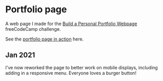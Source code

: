 # Portfolio page

A web page I made for the [Build a Personal Portfolio Webpage](https://www.freecodecamp.org/learn/responsive-web-design/responsive-web-design-projects/build-a-personal-portfolio-webpage) freeCodeCamp challenge.

See the [portfolio page in action](https://steviegill-webportfolio.netlify.app/) here.

## Jan 2021

I've now reworked the page to better work on mobile displays, including adding in a responsive menu. Everyone loves a burger button!
